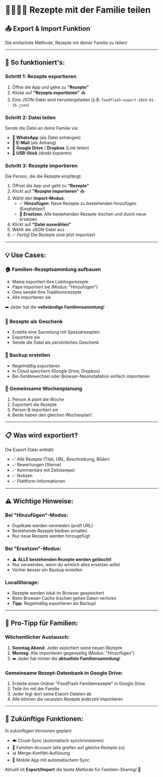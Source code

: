 # 👨‍👩‍👧‍👦 Rezepte mit der Familie teilen

## 📤 Export & Import Funktion

Die einfachste Methode, Rezepte mit deiner Familie zu teilen!

---

## 🎯 So funktioniert's:

### **Schritt 1: Rezepte exportieren**

1. Öffne die App und gehe zu **"Rezepte"**
2. Klicke auf **"Rezepte exportieren"** 📥
3. Eine JSON-Datei wird heruntergeladen (z.B. `foodflash-export-2024-01-15.json`)

### **Schritt 2: Datei teilen**

Sende die Datei an deine Familie via:
- 💬 **WhatsApp** (als Datei anhängen)
- 📧 **E-Mail** (als Anhang)
- 📁 **Google Drive** / **Dropbox** (Link teilen)
- 💾 **USB-Stick** (direkt kopieren)

### **Schritt 3: Rezepte importieren**

Die Person, die die Rezepte empfängt:

1. Öffnet die App und geht zu **"Rezepte"**
2. Klickt auf **"Rezepte importieren"** 📤
3. Wählt den **Import-Modus**:
   - ✅ **Hinzufügen**: Neue Rezepte zu bestehenden hinzufügen (Empfohlen!)
   - 🔄 **Ersetzen**: Alle bestehenden Rezepte löschen und durch neue ersetzen
4. Klickt auf **"Datei auswählen"**
5. Wählt die JSON-Datei aus
6. ✅ Fertig! Die Rezepte sind jetzt importiert

---

## 💡 **Use Cases:**

### 🏠 **Familien-Rezeptsammlung aufbauen**
- Mama exportiert ihre Lieblingsrezepte
- Papa importiert sie (Modus: "Hinzufügen")
- Oma sendet ihre Traditionsrezepte
- Alle importieren sie

➡️ Jeder hat die **vollständige Familiensammlung**!

### 🎁 **Rezepte als Geschenk**
- Erstelle eine Sammlung mit Spezialrezepten
- Exportiere sie
- Sende die Datei als persönliches Geschenk

### 💾 **Backup erstellen**
- Regelmäßig exportieren
- In Cloud speichern (Google Drive, Dropbox)
- Bei Gerätewechsel oder Browser-Neuinstallation einfach importieren

### 👥 **Gemeinsame Wochenplanung**
1. Person A plant die Woche
2. Exportiert die Rezepte
3. Person B importiert sie
4. Beide haben den gleichen Wochenplan!

---

## 📋 **Was wird exportiert?**

Die Export-Datei enthält:
- ✅ Alle Rezepte (Titel, URL, Beschreibung, Bilder)
- ✅ Bewertungen (Sterne)
- ✅ Kommentare mit Zeitstempel
- ✅ Notizen
- ✅ Plattform-Informationen

---

## ⚠️ **Wichtige Hinweise:**

### Bei "Hinzufügen"-Modus:
- Duplikate werden vermieden (prüft URL)
- Bestehende Rezepte bleiben erhalten
- Nur neue Rezepte werden hinzugefügt

### Bei "Ersetzen"-Modus:
- ⚠️ **ALLE bestehenden Rezepte werden gelöscht!**
- Nur verwenden, wenn du wirklich alles ersetzen willst
- Vorher besser ein Backup erstellen

### LocalStorage:
- Rezepte werden lokal im Browser gespeichert
- Beim Browser-Cache löschen gehen Daten verloren
- **Tipp**: Regelmäßig exportieren als Backup!

---

## 🚀 **Pro-Tipp für Familien:**

### Wöchentlicher Austausch:
1. **Sonntag Abend**: Jeder exportiert seine neuen Rezepte
2. **Montag**: Alle importieren gegenseitig (Modus: "Hinzufügen")
3. ➡️ Jeder hat immer die **aktuellste Familiensammlung**!

### Gemeinsame Rezept-Datenbank in Google Drive:
1. Erstelle einen Ordner "FoodFlash Familienrezepte" in Google Drive
2. Teile ihn mit der Familie
3. Jeder legt dort seine Export-Dateien ab
4. Alle können die neuesten Rezepte jederzeit importieren

---

## 🔮 **Zukünftige Funktionen:**

In zukünftigen Versionen geplant:
- ☁️ Cloud-Sync (automatisch synchronisieren)
- 👥 Familien-Account (alle greifen auf gleiche Rezepte zu)
- 📊 Merge-Konflikt-Auflösung
- 📱 Mobile App mit automatischem Sync

Aktuell ist **Export/Import** die beste Methode für Familien-Sharing! 🎉


